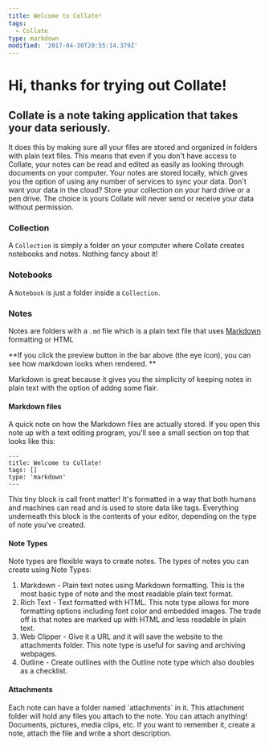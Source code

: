 ```yaml
---
title: Welcome to Collate!
tags:
  - Collate
type: markdown
modified: '2017-04-30T20:55:14.379Z'
---
```

# Hi, thanks for trying out Collate!
## Collate is a note taking application that takes your data seriously.
It does this by making sure all your files are stored and organized in folders with plain text files.  This means that even if you don't have access to Collate, your notes can be read and edited as easily as looking through documents on your computer.  Your notes are stored locally, which gives you the option of using any number of services to sync your data. Don't want your data in the cloud? Store your collection on your hard drive or a pen drive. The choice is yours Collate will never send or receive your data without permission.
### Collection
A `Collection` is simply a folder on your computer where Collate creates notebooks and notes.  Nothing fancy about it!

### Notebooks
A `Notebook` is just a folder inside a `Collection`.

### Notes
Notes are folders with a `.md` file which is a plain text file that uses [Markdown](http://kirkstrobeck.github.io/whatismarkdown.com/) formatting or HTML

**If you click the preview button in the bar above (the eye icon), you can see how markdown looks when rendered. **

Markdown is great because it gives you the simplicity of keeping notes in plain text with the option of addng some flair.

#### Markdown files
A quick note on how the Markdown files are actually stored. If you open this note up with a text editing program, you'll see a small section on top that looks like this:

```
---
title: Welcome to Collate!
tags: []
type: 'markdown'
---
```

This tiny block is call front matter! It's formatted in a way that both humans and machines can read and is used to store data like tags.  Everything underneath this block is the contents of your editor, depending on the type of note you've created.

#### Note Types

Note types are flexible ways to create notes. The types of notes you can create using Note Types:

1. Markdown - Plain text notes using Markdown formatting. This is the most basic type of note and the most readable plain text format.
2. Rich Text - Text formatted with HTML.  This note type allows for more formatting options including font color and embedded images.  The trade off is that notes are marked up with HTML and less readable in plain text.
3. Web Clipper - Give it a URL and it will save the website to the attachments folder. This note type is useful for saving and archiving webpages.
4. Outline - Create outlines with the Outline note type which also doubles as a checklist.

#### Attachments
Each note can have a folder named \`attachments\` in it.  This attachment folder will hold any files you attach to the note.  You can attach anything!  Documents, pictures, media clips, etc.  If you want to remember it, create a note, attach the file and write a short description.
